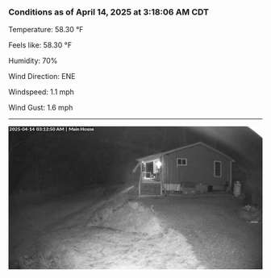 ### Conditions as of April 14, 2025 at 3:18:06 AM CDT 

Temperature: 58.30 &deg;F

Feels like: 58.30 &deg;F

Humidity: 70%

Wind Direction: ENE

Windspeed: 1.1 mph

Wind Gust: 1.6 mph

---

<img src="./images/latest.jpeg"/>

